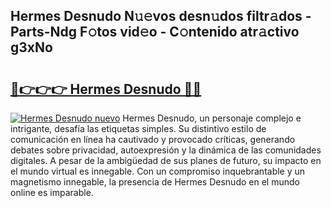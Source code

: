 ## Hermes Desnudo N𝚞𝚎vos desn𝚞dos filtr𝚊dos - Parts-Ndg F𝚘tos vid𝚎o - C𝚘ntenido atr𝚊ctivo g3xNo

# <h2><a href="http://mbbmxgq.tromn.icu/?c=Hermes+Desnudo">🔗👉👉👉 Hermes Desnudo 🔗🔗</a></h2>

[![Hermes Desnudo nuevo](https://i.imgur.com/pEAQMta.gif)](http://mbbmxgq.tromn.icu/?c=Hermes+Desnudo)
Hermes Desnudo, un personaje complejo e intrigante, desafía las etiquetas simples. Su distintivo estilo de comunicación en línea ha cautivado y provocado críticas, generando debates sobre privacidad, autoexpresión y la dinámica de las comunidades digitales. A pesar de la ambigüedad de sus planes de futuro, su impacto en el mundo virtual es innegable. Con un compromiso inquebrantable y un magnetismo innegable, la presencia de Hermes Desnudo en el mundo online es imparable.
